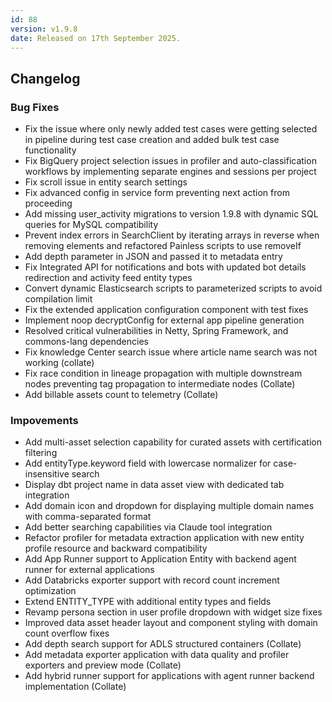 ```yaml
---
id: 88
version: v1.9.8
date: Released on 17th September 2025.
---
```


## Changelog

### Bug Fixes

- Fix the issue where only newly added test cases were getting selected in pipeline during test case creation and added bulk test case functionality
- Fix BigQuery project selection issues in profiler and auto-classification workflows by implementing separate engines and sessions per project
- Fix scroll issue in entity search settings
- Fix advanced config in service form preventing next action from proceeding
- Add missing user_activity migrations to version 1.9.8 with dynamic SQL queries for MySQL compatibility
- Prevent index errors in SearchClient by iterating arrays in reverse when removing elements and refactored Painless scripts to use removeIf
- Add depth parameter in JSON and passed it to metadata entry
- Fix Integrated API for notifications and bots with updated bot details redirection and activity feed entity types
- Convert dynamic Elasticsearch scripts to parameterized scripts to avoid compilation limit
- Fix the extended application configuration component with test fixes
- Implement noop decryptConfig for external app pipeline generation
- Resolved critical vulnerabilities in Netty, Spring Framework, and commons-lang dependencies
- Fix knowledge Center search issue where article name search was not working (collate)
- Fix race condition in lineage propagation with multiple downstream nodes preventing tag propagation to intermediate nodes (Collate)
- Add billable assets count to telemetry (Collate)

### Impovements

- Add multi-asset selection capability for curated assets with certification filtering
- Add entityType.keyword field with lowercase normalizer for case-insensitive search
- Display dbt project name in data asset view with dedicated tab integration
- Add domain icon and dropdown for displaying multiple domain names with comma-separated format
- Add better searching capabilities via Claude tool integration
- Refactor profiler for metadata extraction application with new entity profile resource and backward compatibility
- Add App Runner support to Application Entity with backend agent runner for external applications
- Add Databricks exporter support with record count increment optimization
- Extend ENTITY_TYPE with additional entity types and fields
- Revamp persona section in user profile dropdown with widget size fixes
- Improved data asset header layout and component styling with domain count overflow fixes
- Add depth search support for ADLS structured containers (Collate)
- Add metadata exporter application with data quality and profiler exporters and preview mode (Collate)
- Add hybrid runner support for applications with agent runner backend implementation (Collate)
